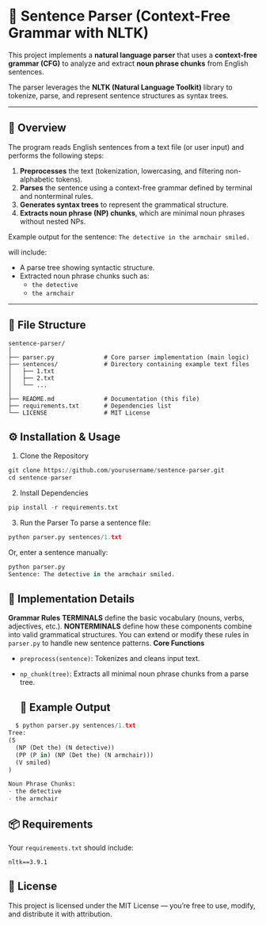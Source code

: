 # 🧠 Sentence Parser (Context-Free Grammar with NLTK)

This project implements a **natural language parser** that uses a **context-free grammar (CFG)** to analyze and extract **noun phrase chunks** from English sentences.  

The parser leverages the **NLTK (Natural Language Toolkit)** library to tokenize, parse, and represent sentence structures as syntax trees.

---

## 🧩 Overview

The program reads English sentences from a text file (or user input) and performs the following steps:
 
1. **Preprocesses** the text (tokenization, lowercasing, and filtering non-alphabetic tokens).  
2. **Parses** the sentence using a context-free grammar defined by terminal and nonterminal rules.  
3. **Generates syntax trees** to represent the grammatical structure.  
4. **Extracts noun phrase (NP) chunks**, which are minimal noun phrases without nested NPs.  

Example output for the sentence:
`The detective in the armchair smiled.`

will include:
- A parse tree showing syntactic structure.  
- Extracted noun phrase chunks such as:
  - `the detective`
  - `the armchair`

---

## 📁 File Structure

```text
sentence-parser/
│
├── parser.py              # Core parser implementation (main logic)
├── sentences/             # Directory containing example text files
│   ├── 1.txt
│   ├── 2.txt
│   └── ...
│
├── README.md              # Documentation (this file)
├── requirements.txt       # Dependencies list
└── LICENSE                # MIT License
```
## ⚙️ Installation & Usage
1. Clone the Repository
```python
git clone https://github.com/yourusername/sentence-parser.git
cd sentence-parser
```
2. Install Dependencies
```python
pip install -r requirements.txt
```
3. Run the Parser
To parse a sentence file:
```python
python parser.py sentences/1.txt
```
Or, enter a sentence manually:
```python
python parser.py
Sentence: The detective in the armchair smiled.
```
## 🧩 Implementation Details
**Grammar Rules**
**TERMINALS** define the basic vocabulary (nouns, verbs, adjectives, etc.).
**NONTERMINALS** define how these components combine into valid grammatical structures.
You can extend or modify these rules in `parser.py` to handle new sentence patterns.
**Core Functions**
- `preprocess(sentence)`:
  Tokenizes and cleans input text.
- `np_chunk(tree)`:
  Extracts all minimal noun phrase chunks from a parse tree.

  ## 🧠 Example Output
```python
  $ python parser.py sentences/1.txt
Tree:
(S
  (NP (Det the) (N detective))
  (PP (P in) (NP (Det the) (N armchair)))
  (V smiled)
)

Noun Phrase Chunks:
- the detective
- the armchair
```

## 📦 Requirements

Your `requirements.txt` should include:
```text
nltk==3.9.1
```
## 🧾 License

This project is licensed under the MIT License — you’re free to use, modify, and distribute it with attribution.


